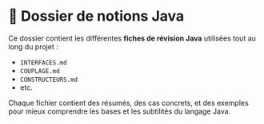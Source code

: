 # 📘 Dossier de notions Java

Ce dossier contient les différentes **fiches de révision Java** utilisées tout au long du projet :

- `INTERFACES.md`
- `COUPLAGE.md`
- `CONSTRUCTEURS.md`
- etc.

Chaque fichier contient des résumés, des cas concrets, et des exemples pour mieux comprendre les bases et les subtilités du langage Java.
